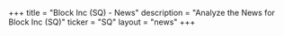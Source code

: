 +++
title = "Block Inc (SQ) - News"
description = "Analyze the News for Block Inc (SQ)"
ticker = "SQ"
layout = "news"
+++

